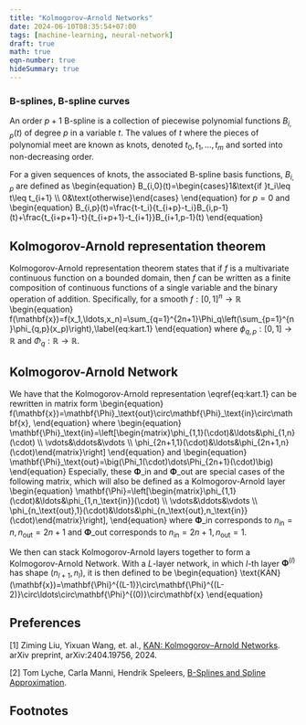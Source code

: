 ```yaml
---
title: "Kolmogorov–Arnold Networks"
date: 2024-06-10T08:35:54+07:00
tags: [machine-learning, neural-network]
draft: true
math: true
eqn-number: true
hideSummary: true
---
```


### B-splines, B-spline curves
An order $p+1$ B-spline is a collection of piecewise polynomial functions $B_{i,p}(t)$ of degree $p$ in a variable $t$. The values of $t$ where the pieces of polynomial meet are known as knots, denoted $t_0, t_1,\ldots,t_m$ and sorted into non-decreasing order.

For a given sequences of knots, the associated B-spline basis functions, $B_{i,p}$ are defined as
\begin{equation}
B_{i,0}(t)=\begin{cases}1&\text{if }t_i\leq t\leq t_{i+1} \\\\ 0&\text{otherwise}\end{cases}
\end{equation}
for $p=0$ and
\begin{equation}
B_{i,p}(t)=\frac{t-t_i}{t_{i+p}-t_i}B_{i,p-1}(t)+\frac{t_{i+p+1}-t}{t_{i+p+1}-t_{i+1}}B_{i+1,p-1}(t)
\end{equation}

## Kolmogorov-Arnold representation theorem
Kolmogorov-Arnold representation theorem states that if $f$ is a multivariate continuous function on a bounded domain, then $f$ can be written as a finite composition of continuous functions of a single variable and the binary operation of addition. Specifically, for a smooth $f:[0,1]^n\to\mathbb{R}$
\begin{equation}
f(\mathbf{x})=f(x_1,\ldots,x_n)=\sum_{q=1}^{2n+1}\Phi_q\left(\sum_{p=1}^{n}\phi_{q,p}(x_p)\right),\label{eq:kart.1}
\end{equation}
where $\phi_{q,p}:[0,1]\to\mathbb{R}$ and $\Phi_q:\mathbb{R}\to\mathbb{R}$.

## Kolmogorov-Arnold Network
We have that the Kolmogorov-Arnold representation \eqref{eq:kart.1} can be rewritten in matrix form
\begin{equation}
f(\mathbf{x})=\mathbf{\Phi}\_\text{out}\circ\mathbf{\Phi}\_\text{in}\circ\mathbf{x},
\end{equation}
where
\begin{equation}
\mathbf{\Phi}\_\text{in}=\left[\begin{matrix}\phi_{1,1}(\cdot)&\ldots&\phi_{1,n}(\cdot) \\\\ \vdots&\ddots&\vdots \\\\ \phi_{2n+1,1}(\cdot)&\ldots&\phi_{2n+1,n}(\cdot)\end{matrix}\right]
\end{equation}
and
\begin{equation}
\mathbf{\Phi}\_\text{out}=\big(\Phi_1(\cdot)\dots\Phi_{2n+1}(\cdot)\big)
\end{equation}
Especially, these $\mathbf{\Phi}\_\text{in}$ and $\mathbf{\Phi}\_\text{out}$ are special cases of the following matrix, which will also be defined as a Kolmogorov-Arnold layer
\begin{equation}
\mathbf{\Phi}=\left[\begin{matrix}\phi_{1,1}(\cdot)&\ldots&\phi_{1,n_\text{in}}(\cdot) \\\\ \vdots&\ddots&\vdots \\\\ \phi_{n_\text{out},1}(\cdot)&\ldots&\phi_{n_\text{out},n_\text{in}}(\cdot)\end{matrix}\right],
\end{equation}
where $\mathbf{\Phi}\_\text{in}$ corresponds to $n_\text{in}=n,n_\text{out}=2n+1$ and $\mathbf{\Phi}\_\text{out}$ corresponds to $n_\text{in}=2n+1,n_\text{out}=1$.

We then can stack Kolmogorov-Arnold layers together to form a Kolmogorov-Arnold Network. With a $L$-layer network, in which $l$-th layer $\mathbf{\Phi}^{(l)}$ has shape $(n_{l+1},n_l)$, it is then defined to be
\begin{equation}
\text{KAN}(\mathbf{x})=\mathbf{\Phi}^{(L-1)}\circ\mathbf{\Phi}^{(L-2)}\circ\ldots\circ\mathbf{\Phi}^{(0)}\circ\mathbf{x}
\end{equation}

## Preferences
[1] Ziming Liu, Yixuan Wang, et. al., [KAN: Kolmogorov–Arnold Networks](https://arxiv.org/abs/2404.19756). arXiv preprint, arXiv:2404.19756, 2024.

[2] Tom Lyche, Carla Manni, Hendrik Speleers, [B-Splines and Spline Approximation](https://www.mat.uniroma2.it/~speleers/cime2017/material/notes_lyche.pdf).

## Footnotes
